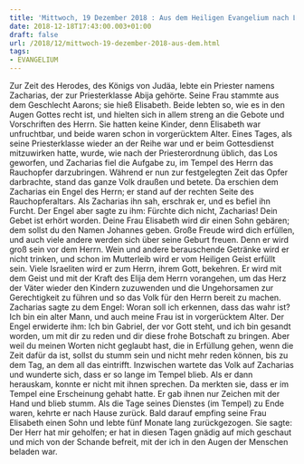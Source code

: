 ```yaml
---
title: 'Mittwoch, 19 Dezember 2018 : Aus dem Heiligen Evangelium nach Lukas - Lk 1,5-25.'
date: 2018-12-18T17:43:00.003+01:00
draft: false
url: /2018/12/mittwoch-19-dezember-2018-aus-dem.html
tags: 
- EVANGELIUM
---
```


Zur Zeit des Herodes, des Königs von Judäa, lebte ein Priester namens Zacharias, der zur Priesterklasse Abija gehörte. Seine Frau stammte aus dem Geschlecht Aarons; sie hieß Elisabeth. Beide lebten so, wie es in den Augen Gottes recht ist, und hielten sich in allem streng an die Gebote und Vorschriften des Herrn. Sie hatten keine Kinder, denn Elisabeth war unfruchtbar, und beide waren schon in vorgerücktem Alter. Eines Tages, als seine Priesterklasse wieder an der Reihe war und er beim Gottesdienst mitzuwirken hatte, wurde, wie nach der Priesterordnung üblich, das Los geworfen, und Zacharias fiel die Aufgabe zu, im Tempel des Herrn das Rauchopfer darzubringen. Während er nun zur festgelegten Zeit das Opfer darbrachte, stand das ganze Volk draußen und betete. Da erschien dem Zacharias ein Engel des Herrn; er stand auf der rechten Seite des Rauchopferaltars. Als Zacharias ihn sah, erschrak er, und es befiel ihn Furcht. Der Engel aber sagte zu ihm: Fürchte dich nicht, Zacharias! Dein Gebet ist erhört worden. Deine Frau Elisabeth wird dir einen Sohn gebären; dem sollst du den Namen Johannes geben. Große Freude wird dich erfüllen, und auch viele andere werden sich über seine Geburt freuen. Denn er wird groß sein vor dem Herrn. Wein und andere berauschende Getränke wird er nicht trinken, und schon im Mutterleib wird er vom Heiligen Geist erfüllt sein. Viele Israeliten wird er zum Herrn, ihrem Gott, bekehren. Er wird mit dem Geist und mit der Kraft des Elija dem Herrn vorangehen, um das Herz der Väter wieder den Kindern zuzuwenden und die Ungehorsamen zur Gerechtigkeit zu führen und so das Volk für den Herrn bereit zu machen. Zacharias sagte zu dem Engel: Woran soll ich erkennen, dass das wahr ist? Ich bin ein alter Mann, und auch meine Frau ist in vorgerücktem Alter. Der Engel erwiderte ihm: Ich bin Gabriel, der vor Gott steht, und ich bin gesandt worden, um mit dir zu reden und dir diese frohe Botschaft zu bringen. Aber weil du meinen Worten nicht geglaubt hast, die in Erfüllung gehen, wenn die Zeit dafür da ist, sollst du stumm sein und nicht mehr reden können, bis zu dem Tag, an dem all das eintrifft. Inzwischen wartete das Volk auf Zacharias und wunderte sich, dass er so lange im Tempel blieb. Als er dann herauskam, konnte er nicht mit ihnen sprechen. Da merkten sie, dass er im Tempel eine Erscheinung gehabt hatte. Er gab ihnen nur Zeichen mit der Hand und blieb stumm. Als die Tage seines Dienstes (im Tempel) zu Ende waren, kehrte er nach Hause zurück. Bald darauf empfing seine Frau Elisabeth einen Sohn und lebte fünf Monate lang zurückgezogen. Sie sagte: Der Herr hat mir geholfen; er hat in diesen Tagen gnädig auf mich geschaut und mich von der Schande befreit, mit der ich in den Augen der Menschen beladen war.